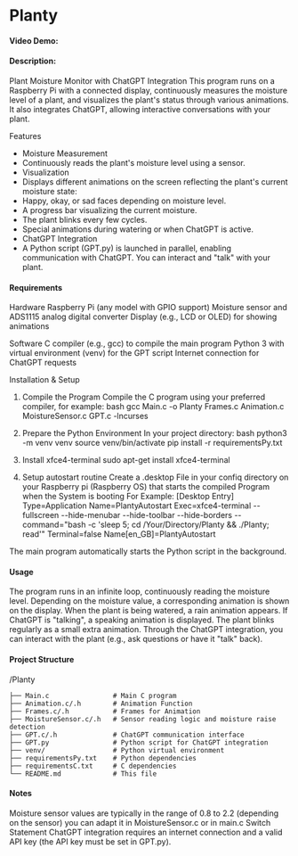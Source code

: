 # Planty

#### Video Demo:  <URL HERE>

#### Description:

Plant Moisture Monitor with ChatGPT Integration
This program runs on a Raspberry Pi with a connected display, continuously measures the moisture level of a plant, and visualizes the plant's status through various animations. It also integrates ChatGPT, allowing interactive conversations with your plant.

Features
- Moisture Measurement
- Continuously reads the plant's moisture level using a sensor.
- Visualization
- Displays different animations on the screen reflecting the plant's current moisture state:
- Happy, okay, or sad faces depending on moisture level.
- A progress bar visualizing the current moisture.
- The plant blinks every few cycles.
- Special animations during watering or when ChatGPT is active.
- ChatGPT Integration
- A Python script (GPT.py) is launched in parallel, enabling communication with ChatGPT. You can interact and "talk" with your plant.

#### Requirements
Hardware
Raspberry Pi (any model with GPIO support)
Moisture sensor and ADS1115 analog digital converter
Display (e.g., LCD or OLED) for showing animations

Software
C compiler (e.g., gcc) to compile the main program
Python 3 with virtual environment (venv) for the GPT script
Internet connection for ChatGPT requests

Installation & Setup
1. Compile the Program
Compile the C program using your preferred compiler, for example:
bash
gcc Main.c -o Planty Frames.c Animation.c MoistureSensor.c GPT.c -lncurses

2. Prepare the Python Environment
In your project directory:
bash
python3 -m venv venv
source venv/bin/activate
pip install -r requirementsPy.txt

4. Install xfce4-terminal
sudo apt-get install xfce4-terminal

5. Setup autostart routine
Create a .desktop File in your confiq directory on your Raspberry pi (Raspberry OS) that starts the compiled Program when the System is booting 
For Example:
[Desktop Entry]
Type=Application
Name=PlantyAutostart
Exec=xfce4-terminal --fullscreen --hide-menubar --hide-toolbar --hide-borders --command="bash -c 'sleep 5; cd /Your/Directory/Planty && ./Planty; read'"
Terminal=false
Name[en_GB]=PlantyAutostart

The main program automatically starts the Python script in the background.

#### Usage
The program runs in an infinite loop, continuously reading the moisture level.
Depending on the moisture value, a corresponding animation is shown on the display.
When the plant is being watered, a rain animation appears.
If ChatGPT is "talking", a speaking animation is displayed.
The plant blinks regularly as a small extra animation.
Through the ChatGPT integration, you can interact with the plant (e.g., ask questions or have it "talk" back).

#### Project Structure

/Planty
 ```
├── Main.c                # Main C program
├── Animation.c/.h        # Animation Function
├── Frames.c/.h           # Frames for Animation
├── MoistureSensor.c/.h   # Sensor reading logic and moisture raise detection
├── GPT.c/.h              # ChatGPT communication interface
├── GPT.py                # Python script for ChatGPT integration
├── venv/                 # Python virtual environment
├── requirementsPy.txt    # Python dependencies
├── requirementsC.txt     # C dependencies
└── README.md             # This file
 ```

#### Notes
Moisture sensor values are typically in the range of 0.8 to 2.2 (depending on the sensor) you can adapt it in MoistureSensor.c or in main.c Switch Statement
ChatGPT integration requires an internet connection and a valid API key (the API key must be set in GPT.py).

